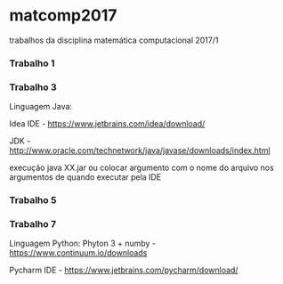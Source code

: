 # matcomp2017
trabalhos da disciplina matemática computacional 2017/1

### Trabalho 1

### Trabalho 3
Linguagem Java:

Idea IDE - https://www.jetbrains.com/idea/download/

JDK - http://www.oracle.com/technetwork/java/javase/downloads/index.html

execução java XX.jar <arquivo com matrix> ou colocar argumento com o nome do arquivo nos argumentos de quando executar pela IDE

### Trabalho 5
### Trabalho 7
Linguagem Python:
Phyton 3 + numby - https://www.continuum.io/downloads

Pycharm IDE - https://www.jetbrains.com/pycharm/download/
